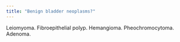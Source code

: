 ```yaml
---
title: "Benign bladder neoplasms?"
---
```

Leiomyoma. Fibroepithelial polyp. Hemangioma. Pheochromocytoma. Adenoma.

